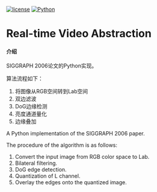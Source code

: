 [![license](https://img.shields.io/badge/license-LGPL--2.1-orange)]()
[![Python](https://img.shields.io/badge/language-Python-blue)]()

# Real-time Video Abstraction

#### 介绍
SIGGRAPH 2006论文的Python实现。

算法流程如下：

1. 将图像从RGB空间转到Lab空间
2. 双边滤波
3. DoG边缘检测
4. 亮度通道量化
5. 边缘叠加

A Python implementation of the SIGGRAPH 2006 paper.

The procedure of the algorithm is as follows:

1. Convert the input image from RGB color space to Lab.
2. Bilateral filtering.
3. DoG edge detection.
4. Quantization of L channel.
5. Overlay the edges onto the quantized image.
